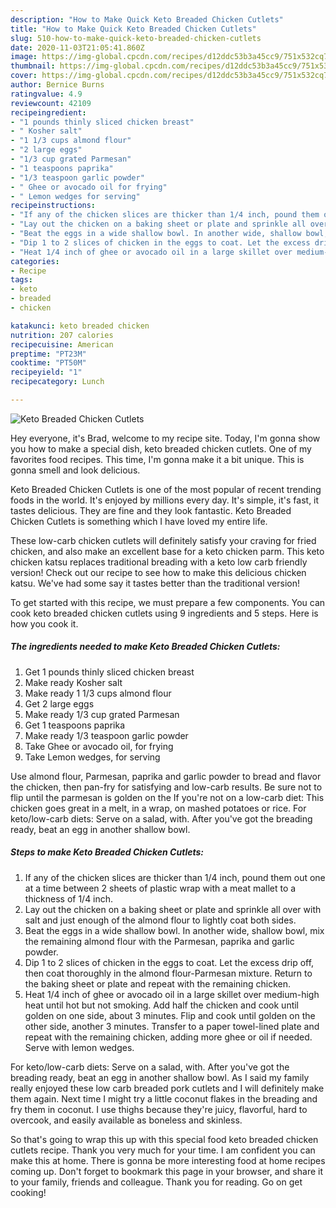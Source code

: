 ```yaml
---
description: "How to Make Quick Keto Breaded Chicken Cutlets"
title: "How to Make Quick Keto Breaded Chicken Cutlets"
slug: 510-how-to-make-quick-keto-breaded-chicken-cutlets
date: 2020-11-03T21:05:41.860Z
image: https://img-global.cpcdn.com/recipes/d12ddc53b3a45cc9/751x532cq70/keto-breaded-chicken-cutlets-recipe-main-photo.jpg
thumbnail: https://img-global.cpcdn.com/recipes/d12ddc53b3a45cc9/751x532cq70/keto-breaded-chicken-cutlets-recipe-main-photo.jpg
cover: https://img-global.cpcdn.com/recipes/d12ddc53b3a45cc9/751x532cq70/keto-breaded-chicken-cutlets-recipe-main-photo.jpg
author: Bernice Burns
ratingvalue: 4.9
reviewcount: 42109
recipeingredient:
- "1 pounds thinly sliced chicken breast"
- " Kosher salt"
- "1 1/3 cups almond flour"
- "2 large eggs"
- "1/3 cup grated Parmesan"
- "1 teaspoons paprika"
- "1/3 teaspoon garlic powder"
- " Ghee or avocado oil for frying"
- " Lemon wedges for serving"
recipeinstructions:
- "If any of the chicken slices are thicker than 1/4 inch, pound them out one at a time between 2 sheets of plastic wrap with a meat mallet to a thickness of 1/4 inch."
- "Lay out the chicken on a baking sheet or plate and sprinkle all over with salt and just enough of the almond flour to lightly coat both sides."
- "Beat the eggs in a wide shallow bowl. In another wide, shallow bowl, mix the remaining almond flour with the Parmesan, paprika and garlic powder."
- "Dip 1 to 2 slices of chicken in the eggs to coat. Let the excess drip off, then coat thoroughly in the almond flour-Parmesan mixture. Return to the baking sheet or plate and repeat with the remaining chicken."
- "Heat 1/4 inch of ghee or avocado oil in a large skillet over medium-high heat until hot but not smoking. Add half the chicken and cook until golden on one side, about 3 minutes. Flip and cook until golden on the other side, another 3 minutes. Transfer to a paper towel-lined plate and repeat with the remaining chicken, adding more ghee or oil if needed. Serve with lemon wedges."
categories:
- Recipe
tags:
- keto
- breaded
- chicken

katakunci: keto breaded chicken 
nutrition: 207 calories
recipecuisine: American
preptime: "PT23M"
cooktime: "PT50M"
recipeyield: "1"
recipecategory: Lunch

---
```



![Keto Breaded Chicken Cutlets](https://img-global.cpcdn.com/recipes/d12ddc53b3a45cc9/751x532cq70/keto-breaded-chicken-cutlets-recipe-main-photo.jpg)

Hey everyone, it's Brad, welcome to my recipe site. Today, I'm gonna show you how to make a special dish, keto breaded chicken cutlets. One of my favorites food recipes. This time, I'm gonna make it a bit unique. This is gonna smell and look delicious.

Keto Breaded Chicken Cutlets is one of the most popular of recent trending foods in the world. It's enjoyed by millions every day. It's simple, it's fast, it tastes delicious. They are fine and they look fantastic. Keto Breaded Chicken Cutlets is something which I have loved my entire life.

These low-carb chicken cutlets will definitely satisfy your craving for fried chicken, and also make an excellent base for a keto chicken parm. This keto chicken katsu replaces traditional breading with a keto low carb friendly version! Check out our recipe to see how to make this delicious chicken katsu. We&#39;ve had some say it tastes better than the traditional version!


To get started with this recipe, we must prepare a few components. You can cook keto breaded chicken cutlets using 9 ingredients and 5 steps. Here is how you cook it.

<!--inarticleads1-->

##### The ingredients needed to make Keto Breaded Chicken Cutlets:

1. Get 1 pounds thinly sliced chicken breast
1. Make ready  Kosher salt
1. Make ready 1 1/3 cups almond flour
1. Get 2 large eggs
1. Make ready 1/3 cup grated Parmesan
1. Get 1 teaspoons paprika
1. Make ready 1/3 teaspoon garlic powder
1. Take  Ghee or avocado oil, for frying
1. Take  Lemon wedges, for serving


Use almond flour, Parmesan, paprika and garlic powder to bread and flavor the chicken, then pan-fry for satisfying and low-carb results. Be sure not to flip until the parmesan is golden on the If you&#39;re not on a low-carb diet: This chicken goes great in a melt, in a wrap, on mashed potatoes or rice. For keto/low-carb diets: Serve on a salad, with. After you&#39;ve got the breading ready, beat an egg in another shallow bowl. 

<!--inarticleads2-->

##### Steps to make Keto Breaded Chicken Cutlets:

1. If any of the chicken slices are thicker than 1/4 inch, pound them out one at a time between 2 sheets of plastic wrap with a meat mallet to a thickness of 1/4 inch.
1. Lay out the chicken on a baking sheet or plate and sprinkle all over with salt and just enough of the almond flour to lightly coat both sides.
1. Beat the eggs in a wide shallow bowl. In another wide, shallow bowl, mix the remaining almond flour with the Parmesan, paprika and garlic powder.
1. Dip 1 to 2 slices of chicken in the eggs to coat. Let the excess drip off, then coat thoroughly in the almond flour-Parmesan mixture. Return to the baking sheet or plate and repeat with the remaining chicken.
1. Heat 1/4 inch of ghee or avocado oil in a large skillet over medium-high heat until hot but not smoking. Add half the chicken and cook until golden on one side, about 3 minutes. Flip and cook until golden on the other side, another 3 minutes. Transfer to a paper towel-lined plate and repeat with the remaining chicken, adding more ghee or oil if needed. Serve with lemon wedges.


For keto/low-carb diets: Serve on a salad, with. After you&#39;ve got the breading ready, beat an egg in another shallow bowl. As I said my family really enjoyed these low carb breaded pork cutlets and I will definitely make them again. Next time I might try a little coconut flakes in the breading and fry them in coconut. I use thighs because they&#39;re juicy, flavorful, hard to overcook, and easily available as boneless and skinless. 

So that's going to wrap this up with this special food keto breaded chicken cutlets recipe. Thank you very much for your time. I am confident you can make this at home. There is gonna be more interesting food at home recipes coming up. Don't forget to bookmark this page in your browser, and share it to your family, friends and colleague. Thank you for reading. Go on get cooking!

